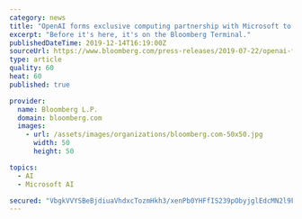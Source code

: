 ```yaml
---
category: news
title: "OpenAI forms exclusive computing partnership with Microsoft to build new Azure AI supercomputing technologies"
excerpt: "Before it's here, it's on the Bloomberg Terminal."
publishedDateTime: 2019-12-14T16:19:00Z
sourceUrl: https://www.bloomberg.com/press-releases/2019-07-22/openai-forms-exclusive-computing-partnership-with-microsoft-to-build-new-azure-ai-supercomputing-technologies-jyeeeo53
type: article
quality: 60
heat: 60
published: true

provider:
  name: Bloomberg L.P.
  domain: bloomberg.com
  images:
    - url: /assets/images/organizations/bloomberg.com-50x50.jpg
      width: 50
      height: 50

topics:
  - AI
  - Microsoft AI

secured: "VbgkVVYSBeBjdiuaVhdxcTozmHkh3/xenPb0YHFfIS239pObyjglEdcMN2l9F2ycgWOeYsuQlgy2zSxYUxyC7rFZllBzrZ2upHGBWUjW0Jctx+m0MPtrn+e//Du9CzViKddWnIbb9juct0O9hRR/2cekvANV5xuolhZSbZmTM3I+Ee6l+tRTEOscXGSEDPtyEN5nurM9hNVAD+Ce7OmSPIfmqzphykkYb9Pt9DnsorjfqAOctDSSb/WGPwsQzERfiLfm2fzZSipbJtvGvuSfSA==;+SHmZTIBAG3jwMwab1BTcw=="
---
```


